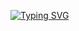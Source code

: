 [![Typing SVG](https://readme-typing-svg.herokuapp.com/?color=RGB#171515&size=35&center=true&vCenter=true&width=1000&lines=HELLO,+My+name+is+Gabriel+Veiga;I'm+28+years+old;I'm+from+Brazil;Data+Scientist;Be+Welcome!+:%29)](https://git.io/typing-svg)
